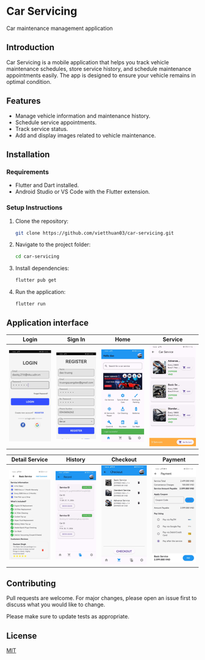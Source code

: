 # Car Servicing
Car maintenance management application

## Introduction
Car Servicing is a mobile application that helps you track vehicle maintenance schedules, store service history, and schedule maintenance appointments easily. The app is designed to ensure your vehicle remains in optimal condition.

## Features
- Manage vehicle information and maintenance history.
- Schedule service appointments.
- Track service status.
- Add and display images related to vehicle maintenance.
## Installation
### Requirements
- Flutter and Dart installed.
- Android Studio or VS Code with the Flutter extension.
### Setup Instructions
1. Clone the repository:
    ``` bash
    git clone https://github.com/vietthuan03/car-servicing.git  
    ```
2. Navigate to the project folder:
   ``` bash
   cd car-servicing
   ```
3. Install dependencies:
   ``` bash
   flutter pub get
   ```
4. Run the application:
   ``` bash
   flutter run
   ```
## Application interface
| Login | Sign In | Home | Service |
|-------|--------|------|---------|
| ![Login](assets/images/demo/login.png) | ![Sign In](assets/images/demo/sign_in.png) | ![Home](assets/images/demo/home.png) | ![Service](assets/images/demo/service.png) |

| Detail Service | History | Checkout | Payment |
|---------------|---------|----------|---------|
| ![Detail Service](assets/images/demo/detail_service.png) | ![History](assets/images/demo/history.png) | ![Checkout](assets/images/demo/checkout.png) | ![Payment](assets/images/demo/payment.png) |



## Contributing

Pull requests are welcome. For major changes, please open an issue first
to discuss what you would like to change.

Please make sure to update tests as appropriate.

## License

[MIT](https://choosealicense.com/licenses/mit/)
    
